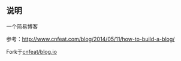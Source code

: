 ## 说明

一个简易博客

参考：http://www.cnfeat.com/blog/2014/05/11/how-to-build-a-blog/

Fork于[cnfeat/blog.io](https://github.com/cnfeat/blog.io/tree/master)
